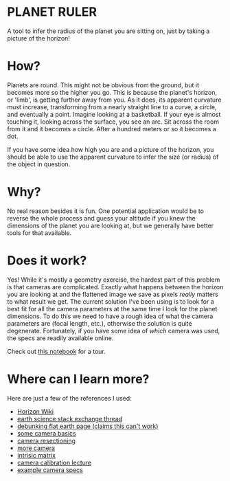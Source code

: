 # PLANET RULER

A tool to infer the radius of the planet you are sitting on, just by taking a picture of the horizon!

# How?

Planets are round. This might not be obvious from the ground, but it becomes more so the higher you go. This is because the planet's horizon, or 'limb', 
is getting further away from you. As it does, its apparent curvature must increase, transforming from a nearly straight line to a curve, a circle, and eventually a point.
Imagine looking at a basketball. If your eye is almost touching it, looking across the surface, you see an arc. Sit across the room from it and it becomes a circle. After
a hundred meters or so it becomes a dot.

If you have some idea how high you are and a picture of the horizon, you should be able to use the apparent curvature to infer the size (or radius) of the object
in question.

# Why?

No real reason besides it is fun. One potential application would be to reverse the whole process and guess your altitude if you knew the dimensions of the planet you
are looking at, but we generally have better tools for that available.

# Does it work?

Yes! While it's mostly a geometry exercise, the hardest part of this problem is that cameras are complicated. Exactly what happens between the horizon you are looking at and the flattened image 
we save as pixels _really_ matters to what result we get. The current solution I've been using is to look for a best fit for all the camera parameters at the same time 
I look for the planet dimensions. To do this we need to have a rough idea of what the camera parameters are (focal length, etc.), otherwise the solution is quite degenerate. Fortunately, if you have some idea of _which_ camera was used, the specs are readily available online.

Check out [this notebook](https://github.com/bogsdarking/planet_ruler/blob/e8d0d79930746661eea1bd6673801f92263b1988/notebooks/limb_demo.ipynb) for a tour.

# Where can I learn more?

Here are just a few of the references I used:

- [Horizon Wiki](https://en.wikipedia.org/wiki/Horizon)
- [earth science stack exchange thread](https://earthscience.stackexchange.com/questions/7283/how-high-must-one-be-for-the-curvature-of-the-earth-to-be-visible-to-the-eye)
- [debunking flat earth page (claims this can't work)](https://flatearth.ws/standing-on-a-beach)
- [some camera basics](https://www.cambridgeincolour.com/tutorials/image-projections.htm)
- [camera resectioning](https://en.wikipedia.org/wiki/Camera_resectioning)
- [more camera](https://courses.cs.washington.edu/courses/cse455/09wi/Lects/lect5.pdf)
- [intrisic matrix](https://ksimek.github.io/2013/08/13/intrinsic/)
- [camera calibration lecture](https://people.cs.rutgers.edu/~elgammal/classes/cs534/lectures/Calibration.pdf)
- [example camera specs](https://www.devicespecifications.com/en/model/36ea45ae)

